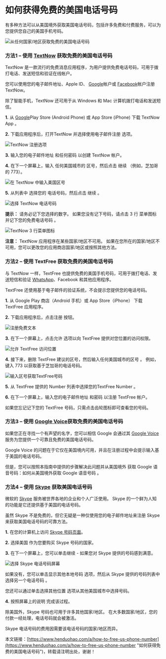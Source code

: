# 如何获得免费的美国电话号码
有多种方法可以从美国境外获取美国电话号码，包括许多免费和付费服务，可以为您提供您自己的美国手机号码。

![从任何国家/地区获取免费的美国电话号码](https://p3-juejin.byteimg.com/tos-cn-i-k3u1fbpfcp/e1d32cf450f14fc1bd43864f0e4e1793~tplv-k3u1fbpfcp-zoom-1.image)

### 方法1 – 使用 [TextNow](https://www.henduohao.com/tag/TextNow "Textnow 是个免费网络电话服务，注册帐户就能获得一组美国电话门号，可免费拨打电话和传送简讯给美国电话号码，也能用来接收注册帐号的认证简讯。") 获取免费的美国电话号码

TextNow 是一款流行的免费消息应用程序，为用户提供免费电话号码，可用于拨打电话、发送短信和验证在线帐户。

您可以使用您的电子邮件地址、Apple ID、 [Google](https://www.henduohao.com/tag/google "Google（中文譯名：谷歌）為Alphabet（字母控股）的子公司，业务范围涵盖互联网广告、互联网搜索、云计算等领域，全球最大的搜索引擎。")帐户或 [Facebook](https://www.henduohao.com/tag/facebook "Facebook（简称FB）是源于美国的社群网路服务及社会化媒体网站。")帐户注册 TextNow。

除了智能手机，TextNow 还可用于从 Windows 和 Mac 计算机拨打电话和发送短信。

**1.** 从 [Google](https://www.henduohao.com/tag/google "Google（中文譯名：谷歌）為Alphabet（字母控股）的子公司，业务范围涵盖互联网广告、互联网搜索、云计算等领域，全球最大的搜索引擎。")Play Store (Android Phone) 或 App Store (iPhone) 下载 TextNow App 。

**2.** 下载应用程序后，打开TextNow 并选择使用电子邮件注册 选项。

![TextNow 注册选项](https://p3-juejin.byteimg.com/tos-cn-i-k3u1fbpfcp/5457f5647c4848948998d7a4933e0cd7~tplv-k3u1fbpfcp-zoom-1.image)

**3.** 输入您的电子邮件地址 和任何密码 以创建 TextNow 帐户。

**4.** 在下一个屏幕上，输入 任何美国城市的 区号，然后点击 继续 （例如，芝加哥的 773）。

![在 TextNow 中输入美国区号](https://p3-juejin.byteimg.com/tos-cn-i-k3u1fbpfcp/d48fb7ff68a646a0a8402136bcedde27~tplv-k3u1fbpfcp-zoom-1.image)

**5.** 从列表中 选择您的 电话号码，然后点击 继续 。

![选择 TextNow 电话号码](https://p3-juejin.byteimg.com/tos-cn-i-k3u1fbpfcp/7171218be6c74cb689af9c5953bd3100~tplv-k3u1fbpfcp-zoom-1.image)

**提示：** 请务必记下您选择的数字。 如果您没有记下号码，请点击 3 行 菜单图标 并记下您的免费电话号码 。

![TextNow 3 行菜单图标](https://p3-juejin.byteimg.com/tos-cn-i-k3u1fbpfcp/55792d00d55a4c04b2d6c64f1102dbf7~tplv-k3u1fbpfcp-zoom-1.image)

**注意：** TextNow 应用程序在某些国家/地区不可用。 如果在您所在的国家/地区不可用，您可以更改您的应用商店国家/地区或按照其他方法。

### 方法2 – 使用 TextFree 获取免费的美国电话号码

与 TextNow 一样，TextFree 也提供免费的美国手机号码，可用于拨打电话、发送短信和验证 [WhatsApp](https://www.henduohao.com/tag/whatsapp "WhatsApp Messenger（简称WhatsApp）是一款用于智能手机之间通讯的应用程序，支持iPhone手机和Android手机。可免费从发送手机短信转为使用WhatsApp程序，以发送和接收信息、图片、音频文件和视频信息。")、Facebook 和其他应用程序。

TextFree 还使用基于电子邮件的验证系统，不会提示您提供您的电话号码。

**1.** 从 Google Play 商店（Android 手机）或 App Store（iPhone） 下载 TextFree 应用程序。

**2.** 下载应用程序后，点击注册 按钮。

![注册免费文本]()

**3.** 在下一个屏幕上，点击允许 选项以向 TextFree 提供对您位置的访问权限。

![允许 TextFree 访问位置](https://p3-juejin.byteimg.com/tos-cn-i-k3u1fbpfcp/817bf69cbc9d40079c4dc70f404e0163~tplv-k3u1fbpfcp-zoom-1.image)

**4.** 接下来，删除 TextFree 建议的区号，然后输入任何美国城市的区号 。 例如，键入 773 以获取基于芝加哥的电话号码。

![输入区号获取TextFree号码](https://p3-juejin.byteimg.com/tos-cn-i-k3u1fbpfcp/6fb2f2a1a8874928a3f5f83229a114c9~tplv-k3u1fbpfcp-zoom-1.image)

**5.** 从 TextFree 提供的 Number 列表中选择您的TextFree Number 。

**6.** 在下一个屏幕上，输入您的电子邮件地址 和密码 以注册 TextFree 帐户。

如果您忘记记下您的 TextFree 号码，只需点击齿轮图标即可查看您的号码。

### 方法3 – 使用 [Google Voice](https://www.henduohao.com/tag/google-voice "Google Voice可以使你创造一个独立的电话号码。")获取免费的美国电话号码

如果您正在寻找一个有声望的名字，您可以相信 Google 会通过其 [Google Voice](https://www.henduohao.com/tag/google-voice "Google Voice可以使你创造一个独立的电话号码。")服务为您提供一个可靠且免费的美国电话号码。

Google Voice 的问题在于它仅在美国境内可用，并且在注册过程中会提示输入基于美国的电话号码。

但是，您可以按照本指南中提供的步骤解决此问题并从美国境外 获取 Google 语音号码：如何从美国境外获取 Google 语音号码 。

### 方法4 – 使用 [Skype](https://www.henduohao.com/tag/skype "Skype是一款通信应用软件，可通过網際網路为电脑、平板电脑和移动设备提供与其他联网设备或传统电话/智能手机间进行视频通话和语音通话的服务。") 获取美国电话号码

微软的 [Skype](https://www.henduohao.com/tag/skype "Skype是一款通信应用软件，可通过網際網路为电脑、平板电脑和移动设备提供与其他联网设备或传统电话/智能手机间进行视频通话和语音通话的服务。") 服务被世界各地的企业和个人广泛使用。 Skype 的一个鲜为人知的功能是它还提供基于美国的电话号码。

虽然 Skype 不是免费的，但它无疑是一种仅使用您的电子邮件地址来注册 Skype 来获取美国电话号码的可靠方法。

**1.** 在您的计算机上访问 [Skype 号码页面](https://www.skype.com/en/skype-number/)。

**2.** 选择美国 作为您要购买 Skype 号码的国家。

**3.** 在下一个屏幕上，您可以单击继续 - 如果您对 Skype 提供的号码感到满意。

![选择 Skype 电话号码屏幕](https://p3-juejin.byteimg.com/tos-cn-i-k3u1fbpfcp/fcc95fdcf1b6470abfe6b38955bd9fd3~tplv-k3u1fbpfcp-zoom-1.image)

如果没有，您可以单击显示其他本地号码 选项，然后从 Skype 提供的号码列表中选择另一个电话号码 。

您还可以通过单击选择其他位置 选项从其他美国城市中选择号码。

**4.** 按照屏幕上的说明 完成该过程。

除美国外，Skype 号码也可用于许多其他国家/地区。 在大多数国家/地区，您的付款一经处理，电话号码就会被激活。

Skype 电话号码的费用因需要该电话号码的国家/地区而异。

本文链接：[https://www.henduohao.com/a/how-to-free-us-phone-number](https://www.henduohao.com/a/how-to-free-us-phone-number "如何获得免费的美国电话号码")，转载请注明出处，谢谢！